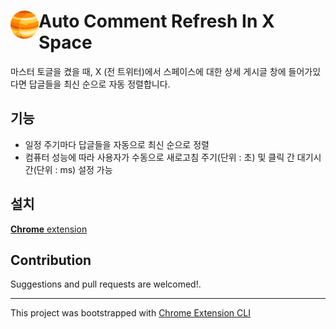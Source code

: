 # <img src="public/icons/icon_48.png" width="45" align="left"> Auto Comment Refresh In X Space

마스터 토글을 켰을 때, X (전 트위터)에서 스페이스에 대한 상세 게시글 창에 들어가있다면 답글들을 최신 순으로 자동 정렬합니다.

## 기능

- 일정 주기마다 답글들을 자동으로 최신 순으로 정렬
- 컴퓨터 성능에 따라 사용자가 수동으로 새로고침 주기(단위 : 초) 및 클릭 간 대기시간(단위 : ms) 설정 가능

## 설치

[**Chrome** extension]()

## Contribution

Suggestions and pull requests are welcomed!.

---

This project was bootstrapped with [Chrome Extension CLI](https://github.com/dutiyesh/chrome-extension-cli)

